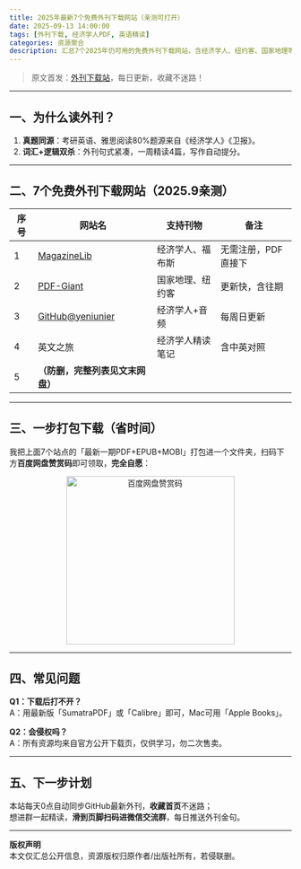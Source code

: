```yaml
---
title: 2025年最新7个免费外刊下载网站（亲测可打开）
date: 2025-09-13 14:00:00
tags: [外刊下载, 经济学人PDF, 英语精读]
categories: 资源聚合
description: 汇总7个2025年仍可用的免费外刊下载网站，含经济学人、纽约客、国家地理等最新PDF，零门槛英语精读。
---
```


> 原文首发：[外刊下载站](https://agenl421124.github.io/)，每日更新，收藏不迷路！

---

## 一、为什么读外刊？
1. **真题同源**：考研英语、雅思阅读80%题源来自《经济学人》《卫报》。  
2. **词汇+逻辑双杀**：外刊句式紧凑，一周精读4篇，写作自动提分。  

---

## 二、7个免费外刊下载网站（2025.9亲测）

| 序号 | 网站名 | 支持刊物 | 备注 |
| ---- | ------ | -------- | ---- |
| 1 | [MagazineLib](https://magazinelib.com) | 经济学人、福布斯 | 无需注册，PDF直接下 |
| 2 | [PDF-Giant](https://pdf-giant.com) | 国家地理、纽约客 | 更新快，含往期 |
| 3 | [GitHub@yeniunier](https://github.com/yeniunier/Foreign-publications) | 经济学人+音频 | 每周日更新 |
| 4 | 英文之旅 | 经济学人精读笔记 | 含中英对照 |
| 5 | **（防删，完整列表见文末网盘）** |  |  |

---

## 三、一步打包下载（省时间）
我把上面7个站点的「最新一期PDF+EPUB+MOBI」打包进一个文件夹，扫码下方**百度网盘赞赏码**即可领取，**完全自愿**：

<p align="center">
  <img src="https://agenl421124.github.io/images/zanshang.png" width="300" alt="百度网盘赞赏码">
</p>

---

## 四、常见问题
**Q1：下载后打不开？**  
A：用最新版「SumatraPDF」或「Calibre」即可，Mac可用「Apple Books」。  

**Q2：会侵权吗？**  
A：所有资源均来自官方公开下载页，仅供学习，勿二次售卖。  

---

## 五、下一步计划
本站每天0点自动同步GitHub最新外刊，**收藏首页**不迷路；  
想进群一起精读，**滑到页脚扫码进微信交流群**，每日推送外刊金句。

---

**版权声明**  
本文仅汇总公开信息，资源版权归原作者/出版社所有，若侵联删。
